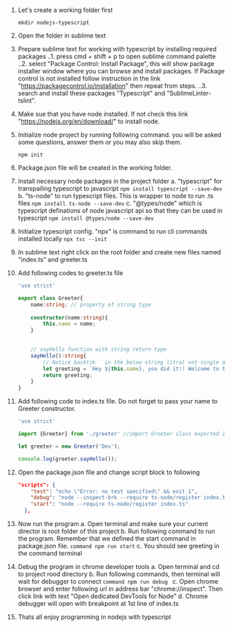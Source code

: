 1. Let's create a working folder first

   ```command
   mkdir nodejs-typescript
   ```

2. Open the folder in sublime text


3. Prepare sublime text for working with typescript by installing required packages
..1. press cmd + shift + p to open sublime command palette
..2. select "Package Control: Install Package", this will show package installer window where you can browse and install packages. If Package control is not installed follow instruction in the link "https://packagecontrol.io/installation" then repeat from steps.
..3. search and install these packages "Typescript" and "SublimeLinter-tslint".

4. Make sue that you have node installed. If not check this link "https://nodejs.org/en/download/" to install node.


5. Initialize node project by running following command. you will be asked some questions, answer them or you may also skip them.
	```command
	npm init
	```

6. Package.json file will be created in the working folder.

7. Install necessary node packages in the project folder
	a. "typescript" for transpailing typescript to javascript
		```
		npm install typescript --save-dev
		```
	b. "ts-node" to run typescript files. This is wrapper to node to run .ts files 
		```
		npm install ts-node --save-dev
		```
	c. "@types/node" which is typescript definations of node javascript api so that they can be used in typescript
		```
		npm install @types/node --save-dev
		```

8. Initialize typescript config. "npx" is command to run cli commands installed locally
	```npx tsc --init```

9. In sublime text right click on the root folder and create new files named "index.ts" and greeter.ts

10. Add following codes to greeter.ts file

	``` typescript
	'use strict'

	export class Greeter{
		name:string; // property of string type
		
		constructor(name:string){
			this.name = name;
		}
		

		// sayHello function with string return type
		sayHello():string{
			// Notice backtik ` in the below string litral not single quote '
			let greeting = `Hey ${this.name}, you did it!! Welcome to typed world of typescript.`;
			return greeting;
		}
	}
	```


11. Add following code to index.ts file. Do not forget to pass your name to Greeter constructor.
	``` typescript
	'use strict'

	import {Greeter} from './greeter' //import Greeter class exported in greeter module

	let greeter = new Greeter('Dev');

	console.log(greeter.sayHello());
	```

12. Open the package.json file and change script block to following
	``` json
	"scripts": {
	    "test": "echo \"Error: no test specified\" && exit 1",
	    "debug": "node --inspect-brk --require ts-node/register index.ts",
	    "start": "node --require ts-node/register index.ts"
	  },
	  ```

13. Now run the program
	a. Open terminal and make sure your current director is root folder of this project
	b. Run following command to run the program. Remember that we defined the start command in package.json file.
		``` command
		npm run start
		```
	c. You should see greeting in the command terminal

14. Debug the program in chrome developer tools
	a. Open terminal and cd to project rood directory
	b. Run following commands, then terminal will wait for debugger to connect
		```command
		npm run debug
		```
	c. Open chrome browser and enter following url in address bar "chrome://inspect". Then click link with text "Open dedicated DevTools for Node"
	d. Chrome debugger will open with breakpoint at 1st line of index.ts

15. Thats all enjoy programming in nodejs with typescript




